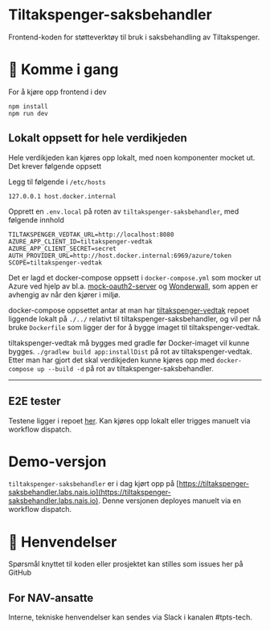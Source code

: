 Tiltakspenger-saksbehandler
================

Frontend-koden for støtteverktøy til bruk i saksbehandling av Tiltakspenger.

# 🚀 Komme i gang

For å kjøre opp frontend i dev

```
npm install
npm run dev
```

## Lokalt oppsett for hele verdikjeden
Hele verdikjeden kan kjøres opp lokalt, med noen komponenter mocket ut. Det krever følgende oppsett

Legg til følgende i `/etc/hosts`

```
127.0.0.1 host.docker.internal
```

Opprett en `.env.local` på roten av `tiltakspenger-saksbehandler`, med følgende innhold

```
TILTAKSPENGER_VEDTAK_URL=http://localhost:8080
AZURE_APP_CLIENT_ID=tiltakspenger-vedtak
AZURE_APP_CLIENT_SECRET=secret
AUTH_PROVIDER_URL=http://host.docker.internal:6969/azure/token
SCOPE=tiltakspenger-vedtak
```

Det er lagd et docker-compose oppsett i `docker-compose.yml` som mocker ut Azure ved hjelp av bl.a. [mock-oauth2-server](https://github.com/navikt/mock-oauth2-server)
og [Wonderwall](https://doc.nais.io/appendix/wonderwall/), som appen er avhengig av når den kjører i miljø.

docker-compose oppsettet antar at man har [tiltakspenger-vedtak](https://github.com/navikt/tiltakspenger-vedtak) repoet 
liggende lokalt på `./../` relativt til tiltakspenger-saksbehandler, og vil per nå bruke `Dockerfile` som ligger der for å bygge imaget til tiltakspenger-vedtak.

tiltakspenger-vedtak må bygges med gradle før Docker-imaget vil kunne bygges. `./gradlew build app:installDist` på rot av tiltakspenger-vedtak.
Etter man har gjort det skal verdikjeden kunne kjøres opp med `docker-compose up --build -d` på rot av tiltakspenger-saksbehandler.

---

## E2E tester

Testene ligger i repoet [her](https://github.com/navikt/tiltakspenger-e2e-tests). Kan kjøres opp lokalt eller trigges manuelt via workflow dispatch.

# Demo-versjon

`tiltakspenger-saksbehandler` er i dag kjørt opp på [https://tiltakspenger-saksbehandler.labs.nais.io](https://tiltakspenger-saksbehandler.labs.nais.io). Denne versjonen deployes manuelt via en workflow dispatch.

# 📣 Henvendelser

Spørsmål knyttet til koden eller prosjektet kan stilles som issues her på GitHub

## For NAV-ansatte

Interne, tekniske henvendelser kan sendes via Slack i kanalen #tpts-tech.
